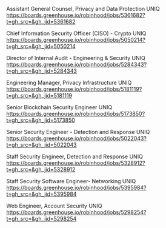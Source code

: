 Assistant General Counsel, Privacy and Data Protection UNIQ https://boards.greenhouse.io/robinhood/jobs/5361682?t=gh_src=&gh_jid=5361682

Chief Information Security Officer (CISO) - Crypto UNIQ https://boards.greenhouse.io/robinhood/jobs/5050214?t=gh_src=&gh_jid=5050214

Director of Internal Audit - Engineering & Security UNIQ https://boards.greenhouse.io/robinhood/jobs/5284343?t=gh_src=&gh_jid=5284343

Engineering Manager, Privacy Infrastructure UNIQ https://boards.greenhouse.io/robinhood/jobs/5181119?t=gh_src=&gh_jid=5181119

Senior Blockchain Security Engineer UNIQ https://boards.greenhouse.io/robinhood/jobs/5173850?t=gh_src=&gh_jid=5173850

Senior Security Engineer - Detection and Response UNIQ https://boards.greenhouse.io/robinhood/jobs/5022043?t=gh_src=&gh_jid=5022043

Staff Security Engineer, Detection and Response UNIQ https://boards.greenhouse.io/robinhood/jobs/5328912?t=gh_src=&gh_jid=5328912

Staff Security Software Engineer- Networking UNIQ https://boards.greenhouse.io/robinhood/jobs/5395984?t=gh_src=&gh_jid=5395984

Web Engineer,  Account Security UNIQ https://boards.greenhouse.io/robinhood/jobs/5298254?t=gh_src=&gh_jid=5298254

